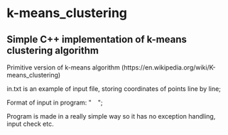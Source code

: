 # k-means_clustering
## Simple C++ implementation of k-means clustering algorithm
<p>Primitive version of k-means algorithm (https://en.wikipedia.org/wiki/K-means_clustering)</p>

<p>in.txt is an example of input file, storing coordinates of points line by line;</p>
<p>Format of input in program: "<code><algorithms iterations> <amount of clusters> <path to file></code>";</p>
<p>Program is made in a really simple way so it has no exception handling, input check etc.</p>
